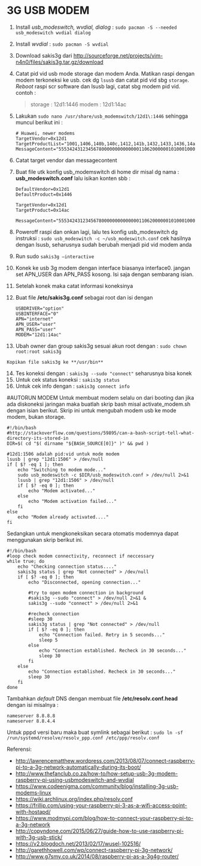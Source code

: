 # 3G USB MODEM
1.	Install *usb_modeswitch, wvdial, dialog* :  `sudo pacman -S --needed usb_modeswitch wvdial dialog`
2.	Install *wvdial* : `sudo pacman -S wvdial`
3.	Download sakis3g dari http://sourceforge.net/projects/vim-n4n0/files/sakis3g.tar.gz/download
4.	Catat pid vid usb mode storage dan modem Anda. Matikan raspi dengan modem terkoneksi ke usb. cek dg `lsusb` dan catat pid vid sbg `storage`. *Reboot* raspi scr software dan lsusb lagi, catat sbg modem pid vid. contoh :

	> storage	: 12d1:1446
	> modem		: 12d1:14ac
5.	Lakukan `sudo nano /usr/share/usb_modemswitch/12d1\:1446` sehingga muncul berikut ini :

	```
	# Huawei, newer modems
	TargetVendor=0x12d1
	TargetProductList="1001,1406,140b,140c,1412,141b,1432,1433,1436,14ac,1506,150c,1511"
	MessageContent="55534243123456780000000000000011062000000101000100000000000000"
	```
6.	Catat target vendor dan messagecontent
7.	Buat file utk konfig usb_modemswitch di home dir misal dg nama : **usb_modeswitch.conf** lalu isikan konten sbb :

	```
	DefaultVendor=0x12d1
	DefaultProduct=0x1446
	
	TargetVendor=0x12d1
	TargetProduct=0x14ac
	
	MessageContent="55534243123456780000000000000011062000000101000100000000000000"
	```

8.	Poweroff raspi dan onkan lagi, lalu tes konfig usb_modeswitch dg instruksi : 
	```sudo usb_modeswitch -c ~/usb_modeswitch.conf```
	cek hasilnya dengan lsusb, seharusnya sudah berubah menjadi pid vid modem anda
9.	Run sudo `sakis3g –interactive`
10.	Konek ke usb 3g modem dengan interface biasanya interface0. jangan set APN_USER dan APN_PASS kosong. Isi saja dengan sembarang isian.
11.	Setelah konek maka catat informasi koneksinya
12.	Buat file **/etc/sakis3g.conf** sebagai root dan isi dengan
	```
	USBDRIVER="option"
	USBINTERFACE="0"
	APN="internet"
	APN_USER="user"
	APN_PASS="user"
	MODEM="12d1:14ac"
	```

13.	 Ubah owner dan group sakis3g sesuai akun root dengan :
    `sudo chown root:root sakis3g` 

	Kopikan file sakis3g ke **/usr/bin**
14.	Tes koneksi dengan : `sakis3g --sudo "connect"`
seharusnya bisa konek
15.	Untuk cek status koneksi : `sakis3g status`
16.	Untuk cek info dengan : `sakis3g connect info`

#AUTORUN MODEM
Untuk membuat modem selalu on dari booting dan jika ada diskoneksi jaringan maka buatlah skrip bash misal activate_modem.sh dengan isian berikut. Skrip ini untuk mengubah modem usb ke mode modem, bukan storage.

```
#!/bin/bash
#http://stackoverflow.com/questions/59895/can-a-bash-script-tell-what-directory-its-stored-in
DIR=$( cd "$( dirname "${BASH_SOURCE[0]}" )" && pwd )

#12d1:1506 adalah pid:vid untuk mode modem
lsusb | grep "12d1:1506" > /dev/null
if [ $? -eq 1 ]; then
	echo "Switching to modem mode..."
	sudo usb_modeswitch -c $DIR/usb_modeswitch.conf > /dev/null 2>&1
	lsusb | grep "12d1:1506" > /dev/null
	if [ $? -eq 0 ]; then
		echo "Modem activated..."
	else
		echo "Modem activation failed..."
	fi
else
	echo "Modem already activated...."
fi
```

Sedangkan untuk mengkoneksikan secara otomatis modemnya dapat menggunakan skrip berikut ini.

```
#!/bin/bash
#loop check modem connectivity, reconnect if neccessary
while true; do
	echo "Checking connection status...."
	sakis3g status | grep "Not connected" > /dev/null
	if [ $? -eq 0 ]; then
		echo "Disconnected, opening connection..."
		
		#try to open modem connection in background
		#sakis3g --sudo "connect" > /dev/null 2>&1 &
		sakis3g --sudo "connect" > /dev/null 2>&1
		
		#recheck connection
		#sleep 30
		sakis3g status | grep "Not connected" > /dev/null
		if [ $? -eq 0 ]; then
			echo "Connection failed. Retry in 5 seconds..."
			sleep 5
		else
			echo "Connection established. Recheck in 30 seconds..."
			sleep 30
		fi 		 
	else
		echo "Connection established. Recheck in 30 seconds..."
		sleep 30
	fi
done
```

Tambahkan *default* DNS dengan membuat file **/etc/resolv.conf.head** dengan isi misalnya :
```
nameserver 8.8.8.8
nameserver 8.8.4.4
```

Untuk pppd versi baru maka buat symlink sebagai berikut : `sudo ln -sf /run/systemd/resolve/resolv_ppp.conf /etc/ppp/resolv.conf`

Referensi:
 - http://lawrencematthew.wordpress.com/2013/08/07/connect-raspberry-pi-to-a-3g-network-automatically-during-its-boot/
 - http://www.thefanclub.co.za/how-to/how-setup-usb-3g-modem-raspberry-pi-using-usbmodeswitch-and-wvdial
 - https://www.codeenigma.com/community/blog/installing-3g-usb-modems-linux
 - https://wiki.archlinux.org/index.php/resolv.conf
 - https://frillip.com/using-your-raspberry-pi-3-as-a-wifi-access-point-with-hostapd/
 - https://www.modmypi.com/blog/how-to-connect-your-raspberry-pi-to-a-3g-network
 - http://copyndone.com/2015/06/27/guide-how-to-use-raspberry-pi-with-3g-usb-stick/
 - https://v2.blogdoch.net/2013/02/17/wusel-102516/
 - http://garethhowell.com/wp/connect-raspberry-pi-3g-network/
 - http://www.g7smy.co.uk/2014/08/raspberry-pi-as-a-3g4g-router/
 
 
